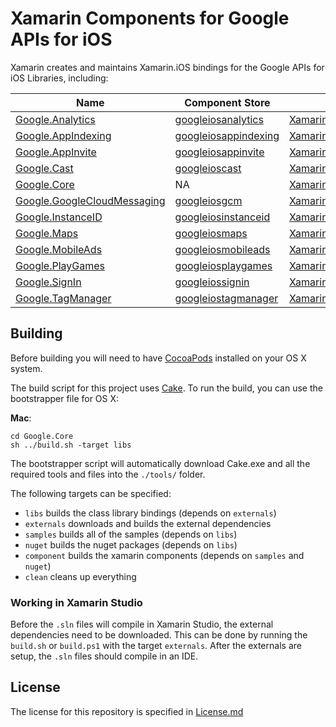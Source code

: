# Xamarin Components for Google APIs for iOS

Xamarin creates and maintains Xamarin.iOS bindings for the Google APIs for iOS Libraries, including:

| Name                             | Component Store            | NuGet                                         |
|----------------------------------|----------------------------|-----------------------------------------------|
| [Google.Analytics][1]            | [googleiosanalytics][21]   | [Xamarin.Google.iOS.Analytics][41]            |
| [Google.AppIndexing][2]          | [googleiosappindexing][22] | [Xamarin.Google.iOS.AppIndexing][42]          |
| [Google.AppInvite][3]            | [googleiosappinvite][23]   | [Xamarin.Google.iOS.AppInvite][43]            |
| [Google.Cast][4]                 | [googleioscast][24]        | [Xamarin.Google.iOS.Cast][44]                 |
| [Google.Core][5]                 | NA                         | [Xamarin.Google.iOS.Core][45]                 |
| [Google.GoogleCloudMessaging][6] | [googleiosgcm][26]         | [Xamarin.Google.iOS.GoogleCloudMessaging][46] |
| [Google.InstanceID][7]           | [googleiosinstanceid][27]  | [Xamarin.Google.iOS.InstanceID][47]           |
| [Google.Maps][8]                 | [googleiosmaps][28]        | [Xamarin.Google.iOS.Maps][48]                 |
| [Google.MobileAds][9]            | [googleiosmobileads][29]   | [Xamarin.Google.iOS.MobileAds][49]            |
| [Google.PlayGames][10]           | [googleiosplaygames][30]   | [Xamarin.Google.iOS.PlayGames][50]            |
| [Google.SignIn][11]              | [googleiossignin][31]      | [Xamarin.Google.iOS.SignIn][51]               |
| [Google.TagManager][12]          | [googleiostagmanager][32]  | [Xamarin.Google.iOS.TagManager][52]           |



## Building

Before building you will need to have [CocoaPods][61] installed on your OS X system.

The build script for this project uses [Cake][62].  To run the build, you can use the bootstrapper file for OS X:

**Mac**:

```
cd Google.Core
sh ../build.sh -target libs
```

The bootstrapper script will automatically download Cake.exe and all the required tools and files into the `./tools/` folder.

The following targets can be specified:

 - `libs` builds the class library bindings (depends on `externals`)
 - `externals` downloads and builds the external dependencies
 - `samples` builds all of the samples (depends on `libs`)
 - `nuget` builds the nuget packages (depends on `libs`)
 - `component` builds the xamarin components (depends on `samples` and `nuget`)
 - `clean` cleans up everything


### Working in Xamarin Studio

Before the `.sln` files will compile in Xamarin Studio, the external dependencies need to be downloaded.  This can be done by running the `build.sh` or `build.ps1` with the target `externals`.  After the externals are setup, the `.sln` files should compile in an IDE.


## License

The license for this repository is specified in 
[License.md](License.md)


[1]: Google.Analytics
[2]: Google.AppIndexing
[3]: Google.AppInvite
[4]: Google.Cast
[5]: Google.Core
[6]: Google.GoogleCloudMessaging
[7]: Google.InstanceID
[8]: Google.Maps
[9]: Google.MobileAds
[10]: Google.PlayGames
[11]: Google.SignIn
[12]: Google.TagManager

[21]: https://components.xamarin.com/view/googleiosanalytics
[22]: https://components.xamarin.com/view/googleiosappindexing
[23]: https://components.xamarin.com/view/googleiosappinvite
[24]: https://components.xamarin.com/view/googleioscast
[26]: https://components.xamarin.com/view/googleiosgcm
[27]: https://components.xamarin.com/view/googleiosinstanceid
[28]: https://components.xamarin.com/view/googleiosmaps
[29]: https://components.xamarin.com/view/googleiosmobileads
[30]: https://components.xamarin.com/view/googleiosplaygames
[31]: https://components.xamarin.com/view/googleiossignin
[32]: https://components.xamarin.com/view/googleiostagmanager

[41]: https://www.nuget.org/packages/Xamarin.Google.iOS.Analytics/
[42]: https://www.nuget.org/packages/Xamarin.Google.iOS.AppIndexing/
[43]: https://www.nuget.org/packages/Xamarin.Google.iOS.AppInvite/
[44]: https://www.nuget.org/packages/Xamarin.Google.iOS.Cast/
[45]: https://www.nuget.org/packages/Xamarin.Google.iOS.Core/
[46]: https://www.nuget.org/packages/Xamarin.Google.iOS.GoogleCloudMessaging/
[47]: https://www.nuget.org/packages/Xamarin.Google.iOS.InstanceID/
[48]: https://www.nuget.org/packages/Xamarin.Google.iOS.Maps/
[49]: https://www.nuget.org/packages/Xamarin.Google.iOS.MobileAds/
[50]: https://www.nuget.org/packages/Xamarin.Google.iOS.PlayGames/
[51]: https://www.nuget.org/packages/Xamarin.Google.iOS.SignIn/
[52]: https://www.nuget.org/packages/Xamarin.Google.iOS.TagManager/

[61]: https://cocoapods.org/
[62]: http://cakebuild.net

